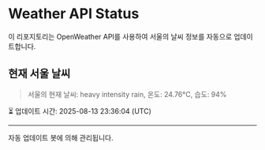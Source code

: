 
# Weather API Status

이 리포지토리는 OpenWeather API를 사용하여 서울의 날씨 정보를 자동으로 업데이트합니다.

## 현재 서울 날씨
> 서울의 현재 날씨: heavy intensity rain, 온도: 24.76°C, 습도: 94%

⏳ 업데이트 시간: 2025-08-13 23:36:04 (UTC)

---
자동 업데이트 봇에 의해 관리됩니다.
